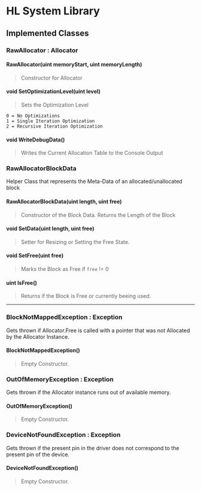 # HL System Library

## Implemented Classes

### RawAllocator : Allocator
#### RawAllocator(uint memoryStart, uint memoryLength)
> Constructor for Allocator
#### void SetOptimizationLevel(uint level)
> Sets the Optimization Level
```
0 = No Optimizations
1 = Single Iteration Optimization
2 = Recursive Iteration Optimization
```
#### void WriteDebugData()
> Writes the Current Allocation Table to the Console Output

### RawAllocatorBlockData
Helper Class that represents the Meta-Data of an allocated/unallocated block
#### RawAllocatorBlockData(uint length, uint free)
> Constructor of the Block Data.
> Returns the Length of the Block
#### void SetData(uint length, uint free)
> Setter for Resizing or Setting the Free State.
#### void SetFree(uint free)
> Marks the Block as Free if `free` != 0
#### uint IsFree()
> Returns if the Block is Free or currently beeing used.

____

### BlockNotMappedException : Exception
Gets thrown if Allocator.Free is called with a pointer that was not Allocated by the Allocator Instance.

#### BlockNotMappedException()
> Empty Constructor.

### OutOfMemoryException : Exception
Gets thrown if the Allocator instance runs out of available memory.

#### OutOfMemoryException()
> Empty Constructor.

### DeviceNotFoundException : Exception
Gets thrown if the present pin in the driver does not correspond to the present pin of the device.

#### DeviceNotFoundException()
> Empty Constructor.
